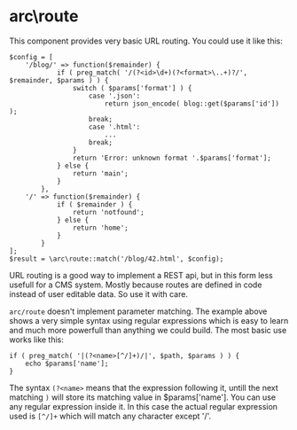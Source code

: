 arc\route
=========

This component provides very basic URL routing. You could use it like this:

    $config = [
        '/blog/' => function($remainder) {
                if ( preg_match( '/(?<id>\d+)(?<format>\..+)?/', $remainder, $params ) ) {
                    switch ( $params['format'] ) {
                        case '.json':
                            return json_encode( blog::get($params['id']) );
                        break;
                        case '.html':
                            ...
                        break;
                    }
                    return 'Error: unknown format '.$params['format'];
                } else {
                    return 'main';
                }
            },
        '/' => function($remainder) {
                if ( $remainder ) {
                    return 'notfound';
                } else {
                    return 'home';
                }
            }
    ];
    $result = \arc\route::match('/blog/42.html', $config);
     
URL routing is a good way to implement a REST api, but in this form less usefull for a CMS system. Mostly because routes
are defined in code instead of user editable data. So use it with care.

`arc/route` doesn't implement parameter matching. The example above shows a very simple syntax using regular expressions
which is easy to learn and much more powerfull than anything we could build. The most basic use works like this:
 
    if ( preg_match( '|(?<name>[^/]+)/|', $path, $params ) ) {
        echo $params['name'];
    }
    
The syntax `(?<name>` means that the expression following it, untill the next matching `)` will store its matching value
in $params['name']. You can use any regular expression inside it. In this case the actual regular expression used is 
`[^/]+` which will match any character except '/'.
    
